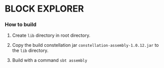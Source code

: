 # BLOCK EXPLORER

### How to build

1. Create `lib` directory in root directory.

2. Copy the build constellation jar `constellation-assembly-1.0.12.jar` to the `lib` directory.

3. Build with a command `sbt assembly`
